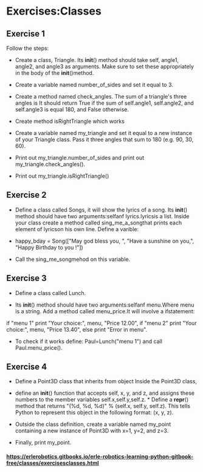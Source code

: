 # Exercises:Classes

## Exercise 1

Follow the steps:

* Create a class, Triangle. Its __init__() method should take self, angle1, angle2, and angle3 as arguments. Make sure to set these appropriately in the body of the __init__()method.

* Create a variable named number_of_sides and set it equal to 3.

* Create a method named check_angles. The sum of a triangle's three angles is It should return True if the sum of self.angle1, self.angle2, and self.angle3 is equal 180, and False otherwise.

* Create method isRightTriangle which works

* Create a variable named my_triangle and set it equal to a new instance of your Triangle class. Pass it three angles that sum to 180 (e.g. 90, 30, 60).
* Print out my_triangle.number_of_sides and print out my_triangle.check_angles().
* Print out my_triangle.isRightTriangle()



## Exercise 2

* Define a class called Songs, it will show the lyrics of a song. Its __init__() method should have two arguments:selfanf lyrics.lyricsis a list. Inside your class create a method called sing_me_a_songthat prints each element of lyricson his own line. Define a varible:

* happy_bday = Song(["May god bless you, ",
                   "Have a sunshine on you,",
                   "Happy Birthday to you !"])
* Call the sing_me_songmehod on this variable.

## Exercise 3

* Define a class called Lunch.

* Its __init__() method should have two arguments:selfanf menu.Where menu is a string. Add a method called menu_price.It will involve a ifstatement:

if "menu 1" print "Your choice:", menu, "Price 12.00", if "menu 2" print "Your choice:", menu, "Price 13.40", else print "Error in menu".

* To check if it works define: Paul=Lunch("menu 1") and call Paul.menu_price().

## Exercise 4

* Define a Point3D class that inherits from object Inside the Point3D class, 

* define an __init__() function that accepts self, x, y, and z, and assigns these numbers to the member variables self.x,self.y,self.z. * Define a __repr__() method that returns "(%d, %d, %d)" % (self.x, self.y, self.z). This tells Python to represent this object in the following format: (x, y, z). 

* Outside the class definition, create a variable named my_point containing a new instance of Point3D with x=1, y=2, and z=3.

* Finally, print my_point.


#### https://erlerobotics.gitbooks.io/erle-robotics-learning-python-gitbook-free/classes/exercisesclasses.html
